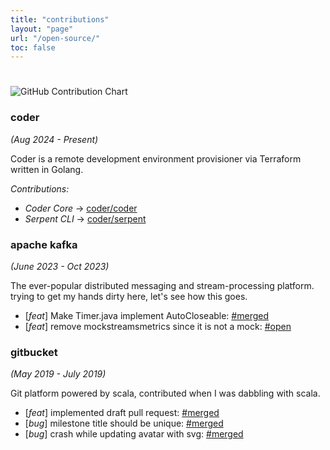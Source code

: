 ```yaml
---
title: "contributions"
layout: "page"
url: "/open-source/"
toc: false
---
```


#

![GitHub Contribution Chart](https://ghchart.rshah.org/joobisb)

### coder

*(Aug 2024 - Present)*

Coder is a remote development environment provisioner via Terraform written in Golang.

*Contributions:*
  - *Coder Core* → [coder/coder](https://github.com/coder/coder/commits?author=joobisb)
  - *Serpent CLI* → [coder/serpent](https://github.com/coder/serpent/commits?author=joobisb)

### apache kafka

*(June 2023 - Oct 2023)*

The ever-popular distributed messaging and stream-processing platform. trying to get my hands dirty here, let's see how this goes. 

  - [*feat*] Make Timer.java implement AutoCloseable: [#merged](https://github.com/apache/kafka/pull/13872)
  - [*feat*] remove mockstreamsmetrics since it is not a mock: [#open ](https://github.com/apache/kafka/pull/13931)


### gitbucket

*(May 2019 - July 2019)*

Git platform powered by scala, contributed when I was dabbling with scala.

  - [*feat*] implemented draft pull request: [#merged](https://github.com/gitbucket/gitbucket/pull/2336)
  - [*bug*] milestone title should be unique: [#merged](https://github.com/gitbucket/gitbucket/pull/2327)
  - [*bug*] crash while updating avatar with svg: [#merged](https://github.com/gitbucket/gitbucket/pull/2318)


